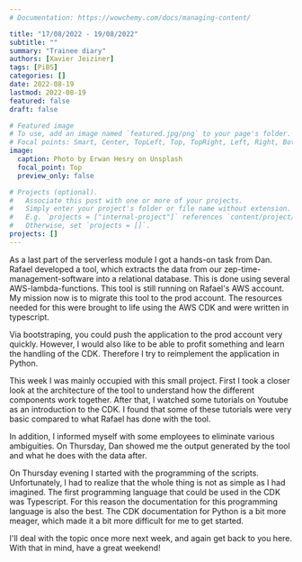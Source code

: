 ```yaml
---
# Documentation: https://wowchemy.com/docs/managing-content/

title: "17/08/2022 - 19/08/2022"
subtitle: ""
summary: "Trainee diary"
authors: [Xavier Jeiziner]
tags: [PiBS]
categories: []
date: 2022-08-19
lastmod: 2022-08-19
featured: false
draft: false

# Featured image
# To use, add an image named `featured.jpg/png` to your page's folder.
# Focal points: Smart, Center, TopLeft, Top, TopRight, Left, Right, BottomLeft, Bottom, BottomRight.
image:
  caption: Photo by Erwan Hesry on Unsplash
  focal_point: Top
  preview_only: false

# Projects (optional).
#   Associate this post with one or more of your projects.
#   Simply enter your project's folder or file name without extension.
#   E.g. `projects = ["internal-project"]` references `content/project/deep-learning/index.md`.
#   Otherwise, set `projects = []`.
projects: []
---
```


As a last part of the serverless module I got a hands-on task from Dan. Rafael developed a tool, which extracts the data from our zep-time-management-software into a relational database. This is done using several AWS-lambda-functions. This tool is still running on Rafael's AWS account. My mission now is to migrate this tool to the prod account. The resources needed for this were brought to life using the AWS CDK and were written in typescript.

Via bootstraping, you could push the application to the prod account very quickly. However, I would also like to be able to profit something and learn the handling of the CDK. Therefore I try to reimplement the application in Python.

This week I was mainly occupied with this small project. First I took a closer look at the architecture of the tool to understand how the different components work together. After that, I watched some tutorials on Youtube as an introduction to the CDK. I found that some of these tutorials were very basic compared to what Rafael has done with the tool.

In addition, I informed myself with some employees to eliminate various ambiguities. On Thursday, Dan showed me the output generated by the tool and what he does with the data after.

On Thursday evening I started with the programming of the scripts. Unfortunately, I had to realize that the whole thing is not as simple as I had imagined. The first programming language that could be used in the CDK was Typescript. For this reason the documentation for this programming language is also the best. The CDK documentation for Python is a bit more meager, which made it a bit more difficult for me to get started.

I'll deal with the topic once more next week, and again get back to you here. With that in mind, have a great weekend!

</p><br>
<p></p>
